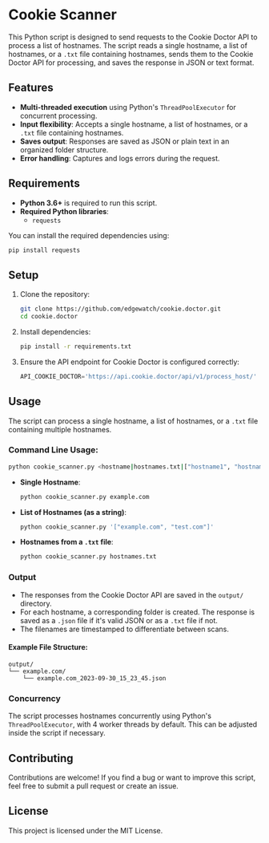 # Cookie Scanner

This Python script is designed to send requests to the Cookie Doctor API to process a list of hostnames. The script reads a single hostname, a list of hostnames, or a `.txt` file containing hostnames, sends them to the Cookie Doctor API for processing, and saves the response in JSON or text format.

## Features

- **Multi-threaded execution** using Python's `ThreadPoolExecutor` for concurrent processing.
- **Input flexibility**: Accepts a single hostname, a list of hostnames, or a `.txt` file containing hostnames.
- **Saves output**: Responses are saved as JSON or plain text in an organized folder structure.
- **Error handling**: Captures and logs errors during the request.

## Requirements

- **Python 3.6+** is required to run this script.
- **Required Python libraries**:
  - `requests`

You can install the required dependencies using:

```bash
pip install requests
```

## Setup

1. Clone the repository:

   ```bash
   git clone https://github.com/edgewatch/cookie.doctor.git
   cd cookie.doctor
   ```

2. Install dependencies:

   ```bash
   pip install -r requirements.txt
   ```

3. Ensure the API endpoint for Cookie Doctor is configured correctly:

   ```python
   API_COOKIE_DOCTOR='https://api.cookie.doctor/api/v1/process_host/'
   ```

## Usage

The script can process a single hostname, a list of hostnames, or a `.txt` file containing multiple hostnames.

### Command Line Usage:

```bash
python cookie_scanner.py <hostname|hostnames.txt|["hostname1", "hostname2", ...]>
```

- **Single Hostname**:
  ```bash
  python cookie_scanner.py example.com
  ```

- **List of Hostnames (as a string)**:
  ```bash
  python cookie_scanner.py '["example.com", "test.com"]'
  ```

- **Hostnames from a `.txt` file**:
  ```bash
  python cookie_scanner.py hostnames.txt
  ```

### Output

- The responses from the Cookie Doctor API are saved in the `output/` directory.
- For each hostname, a corresponding folder is created. The response is saved as a `.json` file if it's valid JSON or as a `.txt` file if not.
- The filenames are timestamped to differentiate between scans.

#### Example File Structure:
```
output/
└── example.com/
    └── example.com_2023-09-30_15_23_45.json
```

### Concurrency

The script processes hostnames concurrently using Python's `ThreadPoolExecutor`, with 4 worker threads by default. This can be adjusted inside the script if necessary.

## Contributing

Contributions are welcome! If you find a bug or want to improve this script, feel free to submit a pull request or create an issue.

## License

This project is licensed under the MIT License.
